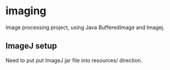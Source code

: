 # imaging

Image processing project, using Java BufferedImage and Imagej.

## ImageJ setup

Need to put put ImageJ jar file into resources/ direction.

